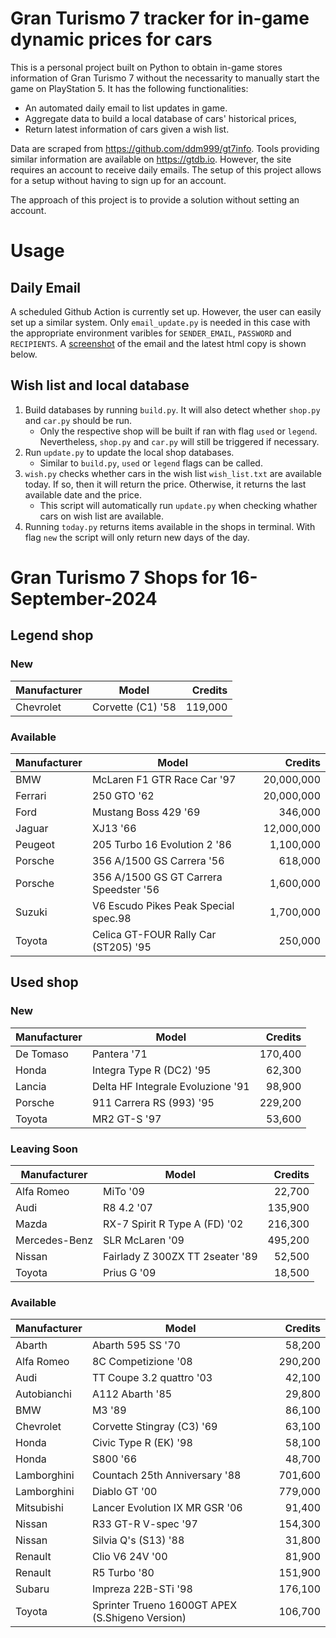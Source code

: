 # Gran Turismo 7 tracker for in-game dynamic prices for cars

This is a personal project built on Python to obtain in-game stores information of Gran Turismo 7 without the necessarity to manually start the game on PlayStation 5. It has the following functionalities:

- An automated daily email to list updates in game.
- Aggregate data to build a local database of cars' historical prices,
- Return latest information of cars given a wish list.

Data are scraped from https://github.com/ddm999/gt7info. Tools providing similar information are available on https://gtdb.io. However, the site requires an account to receive daily emails. The setup of this project allows for a setup without having to sign up for an account.

The approach of this project is to provide a solution without setting an account.

# Usage

## Daily Email

A scheduled Github Action is currently set up. However, the user can easily set up a similar system. Only `email_update.py` is needed in this case with the appropriate environment varibles for `SENDER_EMAIL`, `PASSWORD` and `RECIPIENTS`. A [screenshot](https://raw.githubusercontent.com/marcohoucheng/Gran-Turismo-7-Price-Tracker/main/data/email_screenshot.png) of the email and the latest html copy is shown below.

## Wish list and local database

1. Build databases by running `build.py`. It will also detect whether `shop.py` and `car.py` should be run.
    - Only the respective shop will be built if ran with flag `used` or `legend`. Nevertheless, `shop.py` and `car.py` will still be triggered if necessary.
2. Run `update.py` to update the local shop databases.
    - Similar to `build.py`, `used` or `legend` flags can be called.
3. `wish.py` checks whether cars in the wish list `wish_list.txt` are available today. If so, then it will return the price. Otherwise, it returns the last available date and the price.
    - This script will automatically run `update.py` when checking whather cars on wish list are available.
4. Running `today.py` returns items available in the shops in terminal. With flag `new` the script will only return new days of the day.


# Gran Turismo 7 Shops for 16-September-2024



## Legend shop

### New
 | Manufacturer | Model | Credits |
 | --- | --- | --: |
|Chevrolet|Corvette (C1) '58|119,000|

### Available
 | Manufacturer | Model | Credits |
 | --- | --- | --: |
|BMW|McLaren F1 GTR Race Car '97|20,000,000|
|Ferrari|250 GTO '62|20,000,000|
|Ford|Mustang Boss 429 '69|346,000|
|Jaguar|XJ13 '66|12,000,000|
|Peugeot|205 Turbo 16 Evolution 2 '86|1,100,000|
|Porsche|356 A/1500 GS Carrera '56|618,000|
|Porsche|356 A/1500 GS GT Carrera Speedster '56|1,600,000|
|Suzuki|V6 Escudo Pikes Peak Special spec.98|1,700,000|
|Toyota|Celica GT-FOUR Rally Car (ST205) '95|250,000|


## Used shop

### New
 | Manufacturer | Model | Credits |
 | --- | --- | --: |
|De Tomaso|Pantera '71|170,400|
|Honda|Integra Type R (DC2) '95|62,300|
|Lancia|Delta HF Integrale Evoluzione '91|98,900|
|Porsche|911 Carrera RS (993) '95|229,200|
|Toyota|MR2 GT-S '97|53,600|

### Leaving Soon
 | Manufacturer | Model | Credits |
 | --- | --- | --: |
|Alfa Romeo|MiTo '09|22,700|
|Audi|R8 4.2 '07|135,900|
|Mazda|RX-7 Spirit R Type A (FD) '02|216,300|
|Mercedes-Benz|SLR McLaren '09|495,200|
|Nissan|Fairlady Z 300ZX TT 2seater '89|52,500|
|Toyota|Prius G '09|18,500|

### Available
 | Manufacturer | Model | Credits |
 | --- | --- | --: |
|Abarth|Abarth 595 SS '70|58,200|
|Alfa Romeo|8C Competizione '08|290,200|
|Audi|TT Coupe 3.2 quattro '03|42,100|
|Autobianchi|A112 Abarth '85|29,800|
|BMW|M3 '89|86,100|
|Chevrolet|Corvette Stingray (C3) '69|63,100|
|Honda|Civic Type R (EK) '98|58,100|
|Honda|S800 '66|48,700|
|Lamborghini|Countach 25th Anniversary '88|701,600|
|Lamborghini|Diablo GT '00|779,000|
|Mitsubishi|Lancer Evolution IX MR GSR '06|91,400|
|Nissan|R33 GT-R V-spec '97|154,300|
|Nissan|Silvia Q's (S13) '88|31,800|
|Renault|Clio V6 24V '00|81,900|
|Renault|R5 Turbo '80|151,900|
|Subaru|Impreza 22B-STi '98|176,100|
|Toyota|Sprinter Trueno 1600GT APEX (S.Shigeno Version)|106,700|
